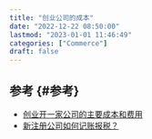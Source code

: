 ```yaml
---
title: "创业公司的成本"
date: "2022-12-22 08:50:00"
lastmod: "2023-01-01 11:46:49"
categories: ["Commerce"]
draft: false
---
```


## 参考 {#参考}

-   [创业开一家公司的主要成本和费用](https://zhuanlan.zhihu.com/p/160096103)
-   [新注册公司如何记账报税？](https://zhuanlan.zhihu.com/p/408935831)